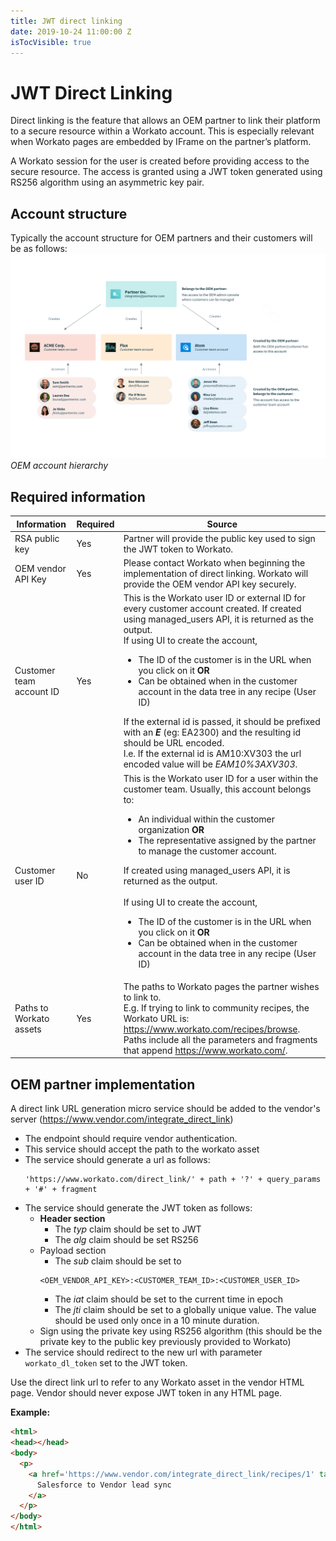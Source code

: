 ```yaml
---
title: JWT direct linking
date: 2019-10-24 11:00:00 Z
isTocVisible: true
---
```


# JWT Direct Linking

Direct linking is the feature that allows an OEM partner to link their platform to a secure resource within a Workato account. This is especially relevant when Workato pages are embedded by IFrame on the partner’s platform.

A Workato session for the user is created before providing access to the secure resource. The access is granted using a JWT token generated using RS256 algorithm using an asymmetric key pair.

## Account structure

Typically the account structure for OEM partners and their customers will be as follows:
![OEM team structure](/assets/images/oem/jwt-account-heirarchy.png)
*OEM account hierarchy*

## Required information
| **Information** | **Required** | **Source** |
|--|--|--|
| RSA public key | Yes | Partner will provide the public key used to sign the JWT token to Workato. |
| OEM vendor API Key | Yes | Please contact Workato when beginning the implementation of direct linking. Workato will provide the OEM vendor API key securely. |
| Customer team account ID | Yes | This is the Workato user ID or external ID for every customer account created. If created using managed_users API, it is returned as the output. <br> If using UI to create the account, <ul><li>The ID of the customer is  in the URL when you click on it <b>OR</b> </li><li> Can be obtained when in the customer account in the data tree in any recipe (User ID) </li></ul> If the external id is passed, it should be prefixed with an <b><i>E</i></b> (eg: EA2300) and the resulting id should be URL encoded. <br> I.e. If the external id is AM10:XV303 the url encoded value will be <i>EAM10%3AXV303</i>. |
| Customer user ID | No | This is the Workato user ID for a user within the customer team. Usually, this account belongs to: <ul><li> An individual within the customer organization <b>OR</b> </li><li> The representative assigned by the partner to manage the customer account.</li></ul>  If created using managed_users API, it is returned as the output. <br><br> If using UI to create the account, <ul><li> The ID of the customer is in the URL when you click on it <b>OR</b> </li><li> Can be obtained when in the customer account in the data tree in any recipe (User ID) |
| Paths to Workato assets | Yes | The paths to Workato pages the partner wishes to link to. <br> E.g. If trying to link to community recipes, the Workato URL is: https://www.workato.com/recipes/browse. <br> Paths include all the parameters and fragments that append https://www.workato.com/. |

## OEM partner implementation

A direct link URL generation micro service should be added to the vendor's server (https://www.vendor.com/integrate_direct_link)
- The endpoint should require vendor authentication.
- This service should accept the path to the workato asset
- The service should generate a url as follows:
   ```
   'https://www.workato.com/direct_link/' + path + '?' + query_params + '#' + fragment
   ```
- The service should generate the JWT token as follows:
  - **Header section**
    - The _typ_ claim should be set to JWT
    - The _alg_ claim should be set RS256
  - Payload section
    - The _sub_ claim should be set to
    ```
    <OEM_VENDOR_API_KEY>:<CUSTOMER_TEAM_ID>:<CUSTOMER_USER_ID>
    ```
    - The _iat_ claim should be set to the current time in epoch
    - The _jti_ claim should be set to a globally unique value. The value should be used only once in a 10 minute duration.
  - Sign using the private key using RS256 algorithm (this should be the private key to the public key previously provided to Workato)
- The service should redirect to the new url with parameter `workato_dl_token` set to the JWT token.

Use the direct link url to refer to any Workato asset in the vendor HTML page. Vendor should never expose JWT token in any HTML page.

**Example:**
```html
<html>
<head></head>
<body>
  <p>
    <a href='https://www.vendor.com/integrate_direct_link/recipes/1' target=_blank>
      Salesforce to Vendor lead sync
    </a>
  </p>
</body>
</html>
```

